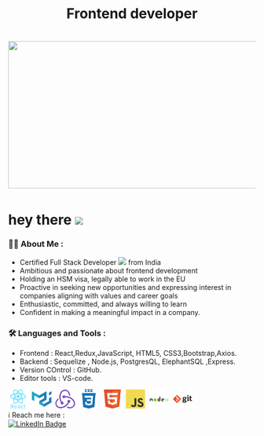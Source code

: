 <h1 align="center">Frontend developer<h1/>
  <div align="center">
  <img src="https://media.giphy.com/media/dWesBcTLavkZuG35MI/giphy.gif" width="600" height="300"/>
</div>
  <h1>
  hey there
  <img src="https://media.giphy.com/media/hvRJCLFzcasrR4ia7z/giphy.gif" width="30px"/>
</h1>
  
  


### :woman_technologist: About Me :
- Certified Full Stack Developer <img src="https://media.giphy.com/media/WUlplcMpOCEmTGBtBW/giphy.gif" width="30">  from India
- Ambitious and passionate about frontend development
- Holding an HSM visa, legally able to work in the EU
- Proactive in seeking new opportunities and expressing interest in companies aligning with values and career goals
- Enthusiastic, committed, and always willing to learn
- Confident in making a meaningful impact in a company.
  
 ### :hammer_and_wrench: Languages and Tools :
  - Frontend : React,Redux,JavaScript, HTML5, CSS3,Bootstrap,Axios.
  - Backend : Sequelize , Node.js, PostgresQL, ElephantSQL ,Express.
  - Version COntrol : GitHub.
  - Editor tools : VS-code.
  <div>
  <img src="https://github.com/devicons/devicon/blob/master/icons/react/react-original-wordmark.svg" title="React" alt="React" width="40" height="40"/>&nbsp;
  <img src="https://github.com/devicons/devicon/blob/master/icons/materialui/materialui-original.svg" title="Material UI" alt="Material UI" width="40" height="40"/>&nbsp;
  <img src="https://github.com/devicons/devicon/blob/master/icons/redux/redux-original.svg" title="Redux" alt="Redux " width="40" height="40"/>&nbsp;
  <img src="https://github.com/devicons/devicon/blob/master/icons/css3/css3-plain-wordmark.svg"  title="CSS3" alt="CSS" width="40" height="40"/>&nbsp;
  <img src="https://github.com/devicons/devicon/blob/master/icons/html5/html5-original.svg" title="HTML5" alt="HTML" width="40" height="40"/>&nbsp;
  <img src="https://github.com/devicons/devicon/blob/master/icons/javascript/javascript-original.svg" title="JavaScript" alt="JavaScript" width="40" height="40"/>&nbsp;
   <img src="https://github.com/devicons/devicon/blob/master/icons/nodejs/nodejs-original-wordmark.svg" title="NodeJS" alt="NodeJS" width="40" height="40"/>&nbsp;
    <img src="https://github.com/devicons/devicon/blob/master/icons/git/git-original-wordmark.svg" title="Git" **alt="Git" width="40" height="40"/>
</div>
  ℹ️ Reach me here : 
  
  <div id="badges">
  <a href="https://www.linkedin.com/in/ksvprathima/">
    <img src="https://img.shields.io/badge/LinkedIn-blue?style=for-the-badge&logo=linkedin&logoColor=white" alt="LinkedIn Badge"/>
  </a>
    </div>
<!---
kanadamprathima/kanadamprathima is a ✨ special ✨ repository because its `README.md` (this file) appears on your GitHub profile.
You can click the Preview link to take a look at your changes.
--->
